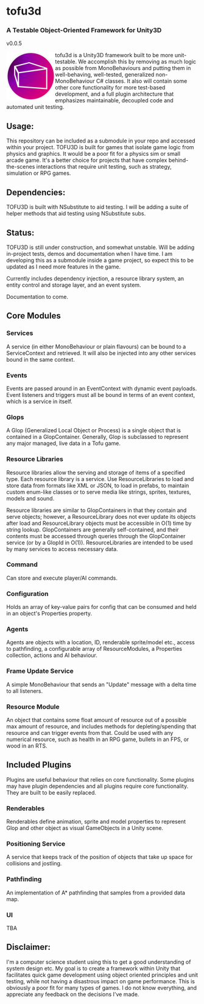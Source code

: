 # tofu3d
### A Testable Object-Oriented Framework for Unity3D 

v0.0.5

<img align="left" width=128 height=128 src="./TOFULogoSmall.png" alt="tofu3d">

tofu3d is a Unity3D framework built to be more unit-testable. We accomplish this by removing as much logic as possible from MonoBehaviours and putting them in well-behaving, well-tested, generalized non-MonoBehaviour C# classes. It also will contain some other core functionality for more test-based development, and a full plugin architecture that emphasizes maintainable, decoupled code and automated unit testing.

## Usage:
This repository can be included as a submodule in your repo and accessed within your project.
TOFU3D is built for games that isolate game logic from physics and graphics. It would be a poor fit for a physics sim or small arcade game. It's a better choice for projects that have complex behind-the-scenes interactions that require unit testing, such as strategy, simulation or RPG games.

## Dependencies:
TOFU3D is built with NSubstitute to aid testing. I will be adding a suite of helper methods that aid testing using NSubstitute subs.

## Status:
TOFU3D is still under construction, and somewhat unstable. Will be adding in-project tests, demos and documentation when I have time. I am developing this as a submodule inside a game project, so expect this to be updated as I need more features in the game.

Currently includes dependency injection, a resource library system, an entity control and storage layer, and an event system.

Documentation to come.

## Core Modules

### Services
A service (in either MonoBehaviour or plain flavours) can be bound to a ServiceContext and retrieved. It will also be injected into any other services bound in the same context.

### Events
Events are passed around in an EventContext with dynamic event payloads. Event listeners and triggers must all be bound in terms of an event context, which is a service in itself.

### Glops
A Glop (Generalized Local Object or Process) is a single object that is contained in a GlopContainer. Generally, Glop is subclassed to represent any major managed, live data in a Tofu game.

### Resource Libraries
Resource libraries allow the serving and storage of items of a specified type. Each resource library is a service. 
Use ResourceLibraries to load and store data from formats like XML or JSON, to load in prefabs, to maintain custom enum-like classes or to serve media like strings, sprites, textures, models and sound.

Resource libraries are similar to GlopContainers in that they contain and serve objects; however, a ResourceLibrary does not ever update its objects after load and ResourceLibrary objects must be accessible in O(1) time by string lookup. GlopContainers are generally self-contained, and their contents must be accessed through queries through the GlopContainer service (or by a GlopId in O(1)). ResourceLibraries are intended to be used by many services to access necessary data.

### Command
Can store and execute player/AI commands.

### Configuration
Holds an array of key-value pairs for config that can be consumed and held in an object's Properties property.

### Agents
Agents are objects with a location, ID, renderable sprite/model etc., access to pathfinding, a configurable array of ResourceModules, a Properties collection, actions and AI behaviour. 

### Frame Update Service
A simple MonoBehaviour that sends an "Update" message with a delta time to all listeners.

### Resource Module
An object that contains some float amount of resource out of a possible max amount of resource, and includes methods for depleting/spending that resource and can trigger events from that. Could be used with any numerical resource, such as health in an RPG game, bullets in an FPS, or wood in an RTS.

## Included Plugins
Plugins are useful behaviour that relies on core functionality. Some plugins may have plugin dependencies and all plugins require core functionality. They are built to be easily replaced.

### Renderables
Renderables define animation, sprite and model properties to represent Glop and other object as visual GameObjects in a Unity scene.

### Positioning Service
A service that keeps track of the position of objects that take up space for collisions and jostling.

### Pathfinding
An implementation of A* pathfinding that samples from a provided data map.

### UI
TBA

## Disclaimer:
I'm a computer science student using this to get a good understanding of system design etc. My goal is to create a framework within Unity that facilitates quick game development using object oriented principles and unit testing, while not having a disastrous impact on game performance. This is obviously a poor fit for many types of games. I do not know everything, and appreciate any feedback on the decisions I've made.
